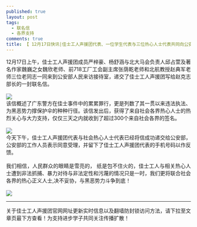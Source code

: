 ```yaml
---
published: true
layout: post
tags: 
  - 联名信
  - 各界支持
comments: true
title: 【 12月17日快讯|佳士工人声援团代表、一位学生代表与三位热心人士代表共同向公安部递交《给赵克志部长的一封信》】
---
```


<p style="text-align:justify; text-justify:inter-ideograph;">
12月17日上午，佳士工人声援团成员严梓豪、杨舒涵与北大马会负责人邱占萱及著名作家魏巍之女魏欣老师、前718工厂工会副主席张荫乾老师和北航教授赵典军老师三位老同志一同来到公安部人民来访接待室，递交了佳士工人声援团写给赵克志部长的一封联名信。<br><br>
<img src="https://i.loli.net/2018/12/17/5c176986a9b0c.jpg">
 <br>
该信概述了广东警方在佳士事件中的累累罪行，更是列数了其一贯以来违法执法、为黑恶势力撑保护伞的种种行径。该信发出后，获得了来自社会各界热心人士的热烈关心与大力支持，仅仅三天之内就收到了超过300个来自社会各界的签名。
<br><br>
  <img src="https://i.loli.net/2018/12/17/5c176e37c26e8.jpg">
  <br>
今天下午，佳士工人声援团代表与社会热心人士代表已经将信成功递交给公安部，公安部的工作人员表示同意受理，并留下了佳士工人声援团代表的手机号码以作反馈。<br><br>
我们相信，人民群众的眼睛是雪亮的， 纸是包不住火的，佳士工人与相关热心人士遭到非法抓捕、暴力对待与非法定性和污蔑的情况只是一时，我们更将联合社会各界的热心正义人士,决不妥协，与黑恶势力斗争到底！<br><br>
  <img src="https://i.loli.net/2018/12/17/5c176989252ae.jpg">
</p>


---
关于佳士工人声援团官网网址更新实时信息以及翻墙防封锁访问方法，请下拉至文章页最下方查看！为支持进步学子共同关注传播扩散！
